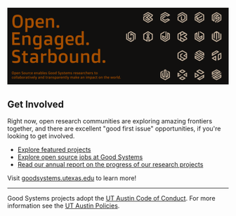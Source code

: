 ![Good Systems](https://raw.githubusercontent.com/Good-Systems/.github/main/goodsytems.png) 

## Get Involved

Right now, open research communities are exploring amazing frontiers together, and there are excellent "good first issue" opportunities, if you're looking to get involved.

* [Explore featured projects](https://bridgingbarriers.utexas.edu/good-systems#core-research-projects)
* [Explore open source jobs at Good Systems](https://hr.utexas.edu/student/student-academic-employment)
* [Read our annual report on the progress of our research projects](https://bridgingbarriers.utexas.edu/past-annual-reports)

Visit [goodsystems.utexas.edu](https://bridgingbarriers.utexas.edu/good-systems) to learn more!

----

Good Systems projects adopt the [UT Austin Code of Conduct](https://www.utexas.edu/about/mission-and-values). For more information see the [UT Austin Policies](https://www.utexas.edu/site-policies).
